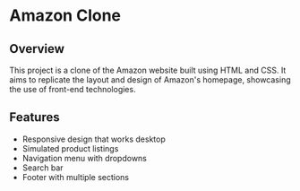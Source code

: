 # Amazon Clone

## Overview

This project is a clone of the Amazon website built using HTML and CSS. It aims to replicate the layout and design of Amazon's homepage, showcasing the use of front-end technologies.

## Features

- Responsive design that works desktop
- Simulated product listings
- Navigation menu with dropdowns
- Search bar
- Footer with multiple sections
